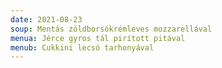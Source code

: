 ```yaml
---
date: 2021-08-23
soup: Mentás zöldborsókrémleves mozzarellával
menua: Jérce gyros tál pirított pitával
menub: Cukkini lecsó tarhonyával
---
```

